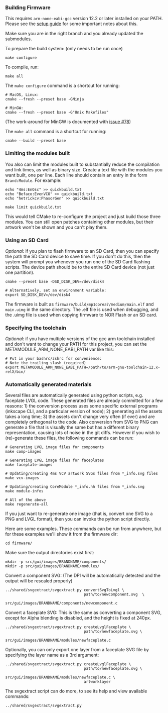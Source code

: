 ### Building Firmware

This requires `arm-none-eabi-gcc` version 12.2 or later installed on your PATH.
Please see the [setup guide](../docs/Setup.md) for some important notes about this.

Make sure you are in the right branch and you already updated the submodules.

To prepare the build system: (only needs to be run once)

```
make configure
```

To compile, run:

```
make all
```

The `make configure` command is a shortcut for running:

```
# MacOS, Linux:
cmake --fresh --preset base -GNinja

# MinGW:
cmake --fresh --preset base -G"Unix Makefiles"
```

(The work-around for MinGW is documented with [issue #78](https://github.com/4ms/metamodule/issues/78))

The `make all` command is a shortcut for running:

```
cmake --build --preset base
```

### Limiting the modules built

You also can limit the modules built to substantially reduce the compilation
and link times, as well as binary size. Create a text file with the modules
you want built, one per line. Each line should contain an
entry in the form `Brand:Module`. For example:

```
echo "4ms:EnOsc" >> quickbuild.txt
echo "Befaco:EvenVCO" >> quickbuild.txt
echo "hetrickcv:PhasorGen" >> quickbuild.txt

make limit quickbuild.txt
```

This would tell CMake to re-configure the project and just build those three modules.
You can still open patches containing other modules, but their artwork won't be shown
and you can't play them.


### Using an SD Card

*Optional*: If you plan to flash firmware to an SD Card, then you can specify the
path the SD Card device to save time. If you don't do this, then the system
will prompt you whenever you run one of the SD Card flashing scripts. The
device path should be to the entire SD Card device (not just one partition).
```
cmake --preset base -DSD_DISK_DEV=/dev/disk4

# Alternatively, set an environment variable:
export SD_DISK_DEV=/dev/disk4
```

The firmware is built as `firmware/build/mp1corea7/medium/main.elf` and `main.uimg` 
in the same directory. The .elf file is used when debugging, and the .uimg file
is used when copying firmware to NOR Flash or an SD card.


### Specifying the toolchain

*Optional*: if you have multiple versions of the gcc arm toolchain installed and don't want to 
change your PATH for this project, you can set the METAMODULE_ARM_NONE_EABI_PATH var like this:

```
# Put in your bashrc/zshrc for convenience:
# Note the trailing slash (required)
export METAMODULE_ARM_NONE_EABI_PATH=/path/to/arm-gnu-toolchain-12.x-relX/bin/
```


### Automatically generated materials

Several files are automatically generated using python scripts, e.g. faceplate
LVGL code. These generated files are already committed for a few reasons: 1)
the conversion process uses some specific external programs (inkscape CLI, and
a particular version of node); 2) generating all the assets takes a long time;
3) the assets don't change very often (if ever) and are completely orthogonal
to the code. Also conversion from SVG to PNG can generate a file that is
visually the same but has a different binary representation, causing lots of
noise in the git diffs. However if you wish to (re)-generate these files, the
following commands can be run:

```
# Generating LVGL image files for components
make comp-images

# Generating LVGL image files for faceplates
make faceplate-images

# Updating/creating 4ms VCV artwork SVGs files from *_info.svg files
make vcv-images

# Updating/creating CoreModule *_info.hh files from *_info.svg
make module-infos

# All of the above
make regenerate-all
```

If you just want to re-generate one image (that is, convert one SVG to a PNG and LVGL format), then you can invoke the python script directly.

Here are some examples. These commands can be run from anywhere, but for these examples we'll show it from the firmware dir:

```
cd firmware/
```


Make sure the output directories exist first:

```
mkdir -p src/gui/images/BRANDNAME/components/
mkdir -p src/gui/images/BRANDNAME/modules/
```

Convert a component SVG:
(The DPI will be automatically detected and the output will be rescaled properly)

```
../shared/svgextract/svgextract.py convertSvgToLvgl \
                                   path/to/newcomponent.svg  \
                                   src/gui/images/BRANDNAME/components/newcomponent.c
```

Convert a faceplate SVG:
This is the same as converting a component SVG, except for Alpha blending is disabled, and the height is fixed at 240px.

```
../shared/svgextract/svgextract.py createLvglFaceplate \
                                   path/to/newfaceplate.svg \
                                   src/gui/images/BRANDNAME/modules/newfaceplate.c
```

Optionally, you can only export one layer from a faceplate SVG file by specifying the layer name as a 3rd argument:

```
../shared/svgextract/svgextract.py createLvglFaceplate \
                                   path/to/newfaceplate.svg \
                                   src/gui/images/BRANDNAME/modules/newfaceplate.c \
                                   artworklayer

```

The svgextract script can do more, to see its help and view available commands:

```
../shared/svgextract/svgextract.py 
```


